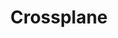 ---
blog: https://blog.crossplane.io/
git: https://github.com/crossplane/crossplane
logohandle: crossplaneio
sort: crossplane
title: Crossplane
twitter: https://x.com/crossplane_io
website: https://www.crossplane.io/
youtube: https://youtube.com/channel/UC19FgzMBMqBro361HbE46Fw
---